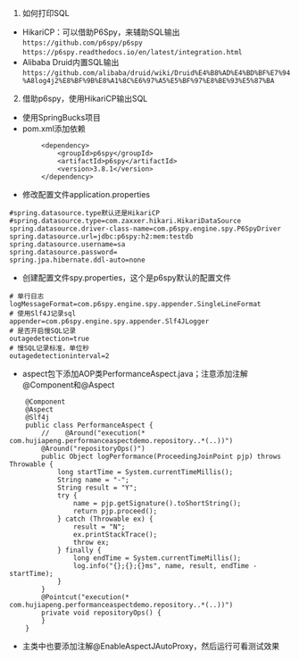 1. 如何打印SQL
 - HikariCP：可以借助P6Spy，来辅助SQL输出 ```https://github.com/p6spy/p6spy ```  ```https://p6spy.readthedocs.io/en/latest/integration.html ```
 - Alibaba Druid内置SQL输出 ```https://github.com/alibaba/druid/wiki/Druid%E4%B8%AD%E4%BD%BF%E7%94%A8log4j2%E8%BF%9B%E8%A1%8C%E6%97%A5%E5%BF%97%E8%BE%93%E5%87%BA ```

2. 借助p6spy，使用HikariCP输出SQL
 - 使用SpringBucks项目
 - pom.xml添加依赖
```
        <dependency>
            <groupId>p6spy</groupId>
            <artifactId>p6spy</artifactId>
            <version>3.8.1</version>
        </dependency>
```
 - 修改配置文件application.properties
```
#spring.datasource.type默认还是HikariCP
#spring.datasource.type=com.zaxxer.hikari.HikariDataSource
spring.datasource.driver-class-name=com.p6spy.engine.spy.P6SpyDriver
spring.datasource.url=jdbc:p6spy:h2:mem:testdb
spring.datasource.username=sa
spring.datasource.password=
spring.jpa.hibernate.ddl-auto=none
```
 - 创建配置文件spy.properties，这个是p6spy默认的配置文件
```
# 单行日志
logMessageFormat=com.p6spy.engine.spy.appender.SingleLineFormat
# 使用Slf4J记录sql
appender=com.p6spy.engine.spy.appender.Slf4JLogger
# 是否开启慢SQL记录
outagedetection=true
# 慢SQL记录标准，单位秒
outagedetectioninterval=2
```
 - aspect包下添加AOP类PerformanceAspect.java；注意添加注解@Component和@Aspect
```
    @Component
    @Aspect
    @Slf4j
    public class PerformanceAspect {
        //    @Around("execution(* com.hujiapeng.performanceaspectdemo.repository..*(..))")
        @Around("repositoryOps()")
        public Object logPerformance(ProceedingJoinPoint pjp) throws Throwable {
            long startTime = System.currentTimeMillis();
            String name = "-";
            String result = "Y";
            try {
                name = pjp.getSignature().toShortString();
                return pjp.proceed();
            } catch (Throwable ex) {
                result = "N";
                ex.printStackTrace();
                throw ex;
            } finally {
                long endTime = System.currentTimeMillis();
                log.info("{};{};{}ms", name, result, endTime - startTime);
            }
        }
        @Pointcut("execution(* com.hujiapeng.performanceaspectdemo.repository..*(..))")
        private void repositoryOps() {
        }
    }
```
 - 主类中也要添加注解@EnableAspectJAutoProxy，然后运行可看测试效果 